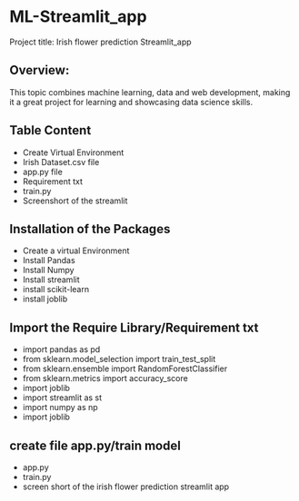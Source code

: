# ML-Streamlit_app
Project title: Irish flower prediction Streamlit_app

## Overview:
This topic combines machine learning, data and web development, making it a great project for learning and showcasing data science skills.

## Table Content
- Create Virtual Environment
- Irish Dataset.csv file
- app.py file
- Requirement txt
- train.py
- Screenshort of the streamlit

## Installation of the Packages
- Create a virtual Environment
- Install Pandas 
- Install Numpy 
- Install streamlit 
- install scikit-learn
- install joblib

## Import the Require Library/Requirement txt
- import pandas as pd
- from sklearn.model_selection import train_test_split
- from sklearn.ensemble import RandomForestClassifier
- from sklearn.metrics import accuracy_score
- import joblib
- import streamlit as st
- import numpy as np
- import joblib
## create file app.py/train model
- app.py
- train.py
- screen short of the irish flower prediction streamlit app
  
